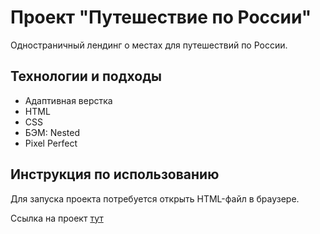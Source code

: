 # Проект "Путешествие по России"

Одностраничный лендинг о местах для путешествий по России.

## Технологии и подходы
- Адаптивная верстка
- HTML
- CSS
- БЭМ: Nested
- Pixel Perfect

## Инструкция по использованию 
Для запуска проекта потребуется открыть HTML-файл в браузере.

Ссылка на проект [тут](https://nborisova.github.io/russian-travel/ "Путешествие по России")
